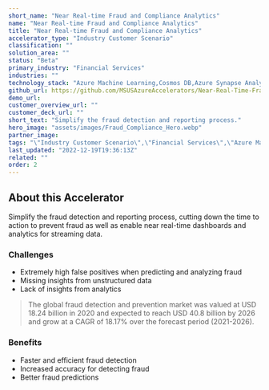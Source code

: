 ```yaml
---
short_name: "Near Real-time Fraud and Compliance Analytics"
name: "Near Real-time Fraud and Compliance Analytics"
title: "Near Real-time Fraud and Compliance Analytics"
accelerator_type: "Industry Customer Scenario"
classification: ""
solution_area: ""
status: "Beta"
primary_industry: "Financial Services"
industries: ""
technology_stack: "Azure Machine Learning,Cosmos DB,Azure Synapse Analytics,Power BI"
github_url: https://github.com/MSUSAzureAccelerators/Near-Real-Time-Fraud-and-Compliance-Analytics-Accelerator
demo_url: 
customer_overview_url: ""
customer_deck_url: ""
short_text: "Simplify the fraud detection and reporting process."
hero_image: "assets/images/Fraud_Compliance_Hero.webp"
partner_image: 
tags: "\"Industry Customer Scenario\",\"Financial Services\",\"Azure Machine Learning\",\"Cosmos DB\",\"Azure Synapse Analytics\",\"Power BI\",\"Beta\""
last_updated: "2022-12-19T19:36:13Z"
related: ""
order: 2
---
```

## About this Accelerator

Simplify the fraud detection and reporting process, cutting down the time to action to prevent fraud as well as enable near real-time dashboards and analytics for streaming data.

### Challenges
* Extremely high false positives when predicting and analyzing fraud
* Missing insights from unstructured data
* Lack of insights from analytics

> The global fraud detection and prevention market was valued at USD 18.24 billion in 2020 and expected to reach USD 40.8 billion by 2026 and grow at a CAGR of 18.17% over the forecast period (2021-2026).

### Benefits
* Faster and efficient fraud detection
* Increased accuracy for detecting fraud
* Better fraud predictions